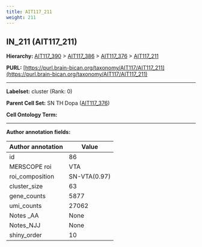 ```yaml
---
title: AIT117_211
weight: 211
---
```

## IN_211 (AIT117_211)
<b>Hierarchy: </b>
[AIT117_390](../AIT117_390) >
[AIT117_386](../AIT117_386) >
[AIT117_376](../AIT117_376) >
[AIT117_211](../AIT117_211)

**PURL:** [https://purl.brain-bican.org/taxonomy/AIT117/AIT117_211](https://purl.brain-bican.org/taxonomy/AIT117/AIT117_211)

---


**Labelset:** cluster (Rank: 0)

**Parent Cell Set:** SN TH Dopa ([AIT117_376](../AIT117_376))



**Cell Ontology Term:** 

[MARKER GENES.]: #


---

[TRANSFERRED ANNOTATIONS.]: #


[AUTHOR ANNOTATION FIELDS.]: #


**Author annotation fields:**

| Author annotation | Value |
|-------------------|-------|
|id|86|
|MERSCOPE roi|VTA|
|roi_composition|SN-VTA(0.97)|
|cluster_size|63|
|gene_counts|5877|
|umi_counts|27062|
|Notes _AA|None|
|Notes_NJJ|None|
|shiny_order|10|
